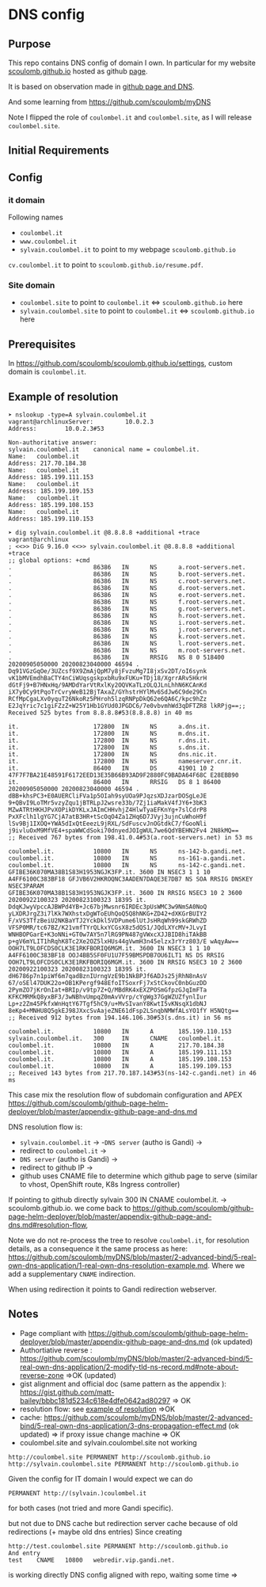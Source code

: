# DNS config

## Purpose

This repo contains DNS config of domain I own.
In particular for my website  [scoulomb.github.io](scoulomb.github.io) hosted as github [page](https://github.com/scoulomb/scoulomb.github.io).

It is based on observation made in [github page and DNS](https://github.com/scoulomb/github-page-helm-deployer/blob/master/appendix-github-page-and-dns.md).

And some learning from https://github.com/scoulomb/myDNS

Note I flipped the role of `coulombel.it` and `coulombel.site`, as I will release `coulombel.site`.

## Initial Requirements

## Config

### it domain

Following names 
- `coulombel.it`
- `www.coulombel.it`
- `sylvain.coulombel.it`
to point to my webpage `scoulomb.github.io`

`cv.coulombel.it` to point to  `scoulomb.github.io/resume.pdf`.

### Site domain

- `coulombel.site` to point to  `coulombel.it` <=> `scoulomb.github.io` here
- `sylvain.coulombel.site` to point to `coulombel.it` <=> `scoulomb.github.io` here

## Prerequisites

In https://github.com/scoulomb/scoulomb.github.io/settings, custom domain is `coulombel.it`.

## Example of resolution 

````shell script
➤ nslookup -type=A sylvain.coulombel.it                                                                                                                                       vagrant@archlinuxServer:         10.0.2.3
Address:        10.0.2.3#53

Non-authoritative answer:
sylvain.coulombel.it    canonical name = coulombel.it.
Name:   coulombel.it
Address: 217.70.184.38
Name:   coulombel.it
Address: 185.199.111.153
Name:   coulombel.it
Address: 185.199.109.153
Name:   coulombel.it
Address: 185.199.108.153
Name:   coulombel.it
Address: 185.199.110.153

➤ dig sylvain.coulombel.it @8.8.8.8 +additional +trace                   vagrant@archlinux
; <<>> DiG 9.16.0 <<>> sylvain.coulombel.it @8.8.8.8 +additional +trace
;; global options: +cmd
.                       86386   IN      NS      a.root-servers.net.
.                       86386   IN      NS      b.root-servers.net.
.                       86386   IN      NS      c.root-servers.net.
.                       86386   IN      NS      d.root-servers.net.
.                       86386   IN      NS      e.root-servers.net.
.                       86386   IN      NS      f.root-servers.net.
.                       86386   IN      NS      g.root-servers.net.
.                       86386   IN      NS      h.root-servers.net.
.                       86386   IN      NS      i.root-servers.net.
.                       86386   IN      NS      j.root-servers.net.
.                       86386   IN      NS      k.root-servers.net.
.                       86386   IN      NS      l.root-servers.net.
.                       86386   IN      NS      m.root-servers.net.
.                       86386   IN      RRSIG   NS 8 0 518400 20200905050000 20200823040000 46594 . Dq91VGzGqOe/3UZcsf9X9ZmAjQpM7y8jFvzuMg7I8jxSv2DT/oI6synk vK1bMVEmdhBaCTY4nCiWUqsgskpxbRu9xFUKu+TDj18/XgrrARv5HkrH dGtFj9+B7HNxHq/9AMDdYarVtRxlKy2OQVKaTLzOLQJLnLhhN6KCAnKd iX7y0Cy9tPqoTrCvryWeB12BjTAxaZ/GYhstrHYlMv6SdJw6C9de29Cn RCfMpCgaLXv0yquT26NkoRz5PHroh5lzqRNPpDkQ62e6QA6C/kpc9hZz E2JqYric7c1giFZzZ+W25Y1Hb1GYUd0JPGDC6/7e0vbvmhWd3qDFTZR8 lkRPjg==;; Received 525 bytes from 8.8.8.8#53(8.8.8.8) in 40 ms

it.                     172800  IN      NS      a.dns.it.
it.                     172800  IN      NS      m.dns.it.
it.                     172800  IN      NS      r.dns.it.
it.                     172800  IN      NS      s.dns.it.
it.                     172800  IN      NS      dns.nic.it.
it.                     172800  IN      NS      nameserver.cnr.it.
it.                     86400   IN      DS      41901 10 2 47F7F7BA21E48591F6172EED13E35B66B93AD9F2880FC9BADA64F68C E28EBB90
it.                     86400   IN      RRSIG   DS 8 1 86400 20200905050000 20200823040000 46594 . dBB+khsPC3+E0AUERCliFVa1p5OIah9syUOa9PJqzsXDJzarDOSgLeJE 9+QBvI9LoTMr5vzyZqu1jBTRLpJ2wsre33b/7Zj1iaMakV4fJY6+3bK3 MZwATRtHKHJPvXOPikDYKLxJAImCHHvhjZ4HlwTyaEFKnYg+7slCdrP8 PxXFclh1lgYG7CjA7atB3HR+tScOqO4Za1ZHq6D7JVyj3ujnCuWhoH9f lSv9Bj1IXOQ+YWA5dIxQtEeezL9jRXL/SdFuscvJnOGtdkC7/fGooNli j9ivluOxM9MfVE4+spaWWCdSoki70dnyedJOIgWUL7we6QdYBEHN2Fv4 2N8kMQ==
;; Received 767 bytes from 198.41.0.4#53(a.root-servers.net) in 53 ms

coulombel.it.           10800   IN      NS      ns-142-b.gandi.net.
coulombel.it.           10800   IN      NS      ns-161-a.gandi.net.
coulombel.it.           10800   IN      NS      ns-142-c.gandi.net.
GFIBE36K070MA38B1S83H1953NGJK3FP.it. 3600 IN NSEC3 1 1 10 A4FF6100C383BF18 GFJVB6V2HKROQNC3AADEN7DAQE3E7DB7 NS SOA RRSIG DNSKEY NSEC3PARAM
GFIBE36K070MA38B1S83H1953NGJK3FP.it. 3600 IN RRSIG NSEC3 10 2 3600 20200922100323 20200823100323 18395 it. DdqKJwyVpccAJBWPd4YB+Jc67bjMwsnr6IRDEc3pUsWMC3w9NmSA0NoQ yLXDRJrgZ3i7lKk7WXhstxDgWToEUhQoQ5Q8hNKG+ZD42+dXKGrBUIY2 F/xVS3TfzBeiU2NKBaYTJ2YckDkl5VDPume6lUtJsHRqWh99skGRWhZD VFSP0MR/tc67BZ/K21vmfTYrQLkxYCGsX8z5dQS1/JQdLXYcMV+JLvyI WNHBOPGarE+K3oNNi+GT0w7AY5n7lRG9PN487gVWxcXJJBID8hiTAkBB p+gV6mYLIT1hRqhK8Tc2Xe2OZ5lxHUs44gVwmH3n45elzx3rYrz803/E wAqyAw==
OOH7LT9LOFCDS0CLK3E1RKFBORIQ6MGM.it. 3600 IN NSEC3 1 1 10 A4FF6100C383BF18 OOJ4BB5SF0FU1U7F59BMSPDB7OU6ILT1 NS DS RRSIG
OOH7LT9LOFCDS0CLK3E1RKFBORIQ6MGM.it. 3600 IN RRSIG NSEC3 10 2 3600 20200922100323 20200823100323 18395 it. dH6786p7n1piWf6m7qadBznIUrngVzE9b1NkBPJf6ADJs25jRhN8nAsV 67/oSEl47DUK22o+OB1KPergf948EfoITSoxrFj7xStCkovC0nbGuzDD 2PymZO7jKrOnIat+BRIp/v9tp7Z+Q/MBdRK4xEXZPOSmGfpzGJqImFTa KFKCMRMkQ8yxBF3/3wNBhvUmpqZ0mAvVVrp/cYgWg37GgWZUZfynlIur Lp+z2Zm45PkfxWnHqtY67Tgf5hC9/u+MvSIvanY8KwtI5vKNsqX1dbNJ 8eKp4+MNHU8Q5gkEJ98JXxcSvAajeZNE61dFsp2LSnqbNMWfALsYO1fY H5NQtg==
;; Received 912 bytes from 194.146.106.30#53(s.dns.it) in 56 ms

coulombel.it.           10800   IN      A       185.199.110.153
sylvain.coulombel.it.   300     IN      CNAME   coulombel.it.
coulombel.it.           10800   IN      A       217.70.184.38
coulombel.it.           10800   IN      A       185.199.111.153
coulombel.it.           10800   IN      A       185.199.108.153
coulombel.it.           10800   IN      A       185.199.109.153
;; Received 143 bytes from 217.70.187.143#53(ns-142-c.gandi.net) in 46 ms
````


This case mix the resolution flow of subdomain configuration and APEX
https://github.com/scoulomb/github-page-helm-deployer/blob/master/appendix-github-page-and-dns.md

DNS resolution flow is: 
- `sylvain.coulombel.it` ->
-`DNS server` (autho is Gandi) ->
- redirect to `coulombel.it` ->
- `DNS server` (autho is Gandi) ->
- redirect to github IP ->
- github uses CNAME file to determine which github page to serve (similar to vhost, OpenShift route, K8s Ingress controller)

If pointing to github directly 
sylvain 300 IN CNAME coulombel.it. -> scoulomb.github.io.
we come back to https://github.com/scoulomb/github-page-helm-deployer/blob/master/appendix-github-page-and-dns.md#resolution-flow,

Note we do not re-process the tree to resolve `coulombel.it`, for resolution details, as a consequence it the same process as here:
https://github.com/scoulomb/myDNS/blob/master/2-advanced-bind/5-real-own-dns-application/1-real-own-dns-resolution-example.md.
Where we add a supplementary `CNAME` indirection.

<!-- site and it the same, com had seen little difference yes confirm OK -->

When using redirection it points to Gandi redirection webserver.

## Notes 

- Page compliant with https://github.com/scoulomb/github-page-helm-deployer/blob/master/appendix-github-page-and-dns.md (ok updated)
- Authortiative reverse : https://github.com/scoulomb/myDNS/blob/master/2-advanced-bind/5-real-own-dns-application/2-modify-tld-ns-record.md#note-about-reverse-zone =>OK (updated)
- gist alignment and official doc (same pattern as the appendix ): https://gist.github.com/matt-bailey/bbbc181d5234c618e4dfe0642ad80297 => OK
- resolution flow: see [example of resolution](#Example-of-resolution) =>OK
- cache: https://github.com/scoulomb/myDNS/blob/master/2-advanced-bind/5-real-own-dns-application/3-dns-propagation-effect.md (ok updated)
=> if proxy issue change machine => OK
- coulombel.site and sylvain.coulombel.site not working 

````shell script
http://coulombel.site PERMANENT http://scoulomb.github.io
http://sylvain.coulombel.site PERMANENT http://scoulomb.github.io
````

Given the config for IT domain I would expect we can do

`PERMANENT http://(sylvain.)coulombel.it` 

for both cases (not tried and more Gandi specific).

but not due to DNS cache but redirection server cache because of old redirections (+ maybe old dns entries)
Since creating

````shell script
http://test.coulombel.site PERMANENT http://scoulomb.github.io 
And entry
test	CNAME	10800	webredir.vip.gandi.net.
````

is working directly
DNS config aligned with repo, waiting some time => 